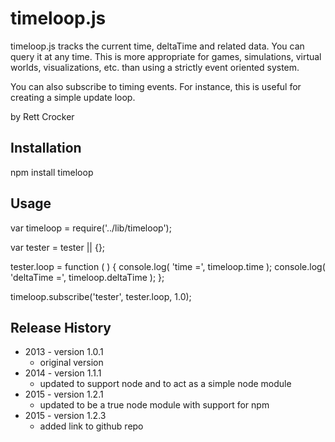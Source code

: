 timeloop.js
=========

timeloop.js tracks the current time, deltaTime and related data. You can query it at any time. This is more appropriate for games, simulations, virtual worlds, visualizations, etc. than using a strictly event oriented system.

You can also subscribe to timing events. For instance, this is useful for creating a simple update
loop.

by Rett Crocker

## Installation

  npm install timeloop

## Usage

  var timeloop = require('../lib/timeloop');

  var tester = tester || {};

  tester.loop = function ( )
  {
    console.log( 'time =', timeloop.time );
    console.log( 'deltaTime =', timeloop.deltaTime );
  };

  timeloop.subscribe('tester', tester.loop, 1.0);

## Release History

* 2013 - version 1.0.1
  * original version
* 2014 - version 1.1.1
  * updated to support node and to act as a simple node module
* 2015 - version 1.2.1
  * updated to be a true node module with support for npm
* 2015 - version 1.2.3
  * added link to github repo